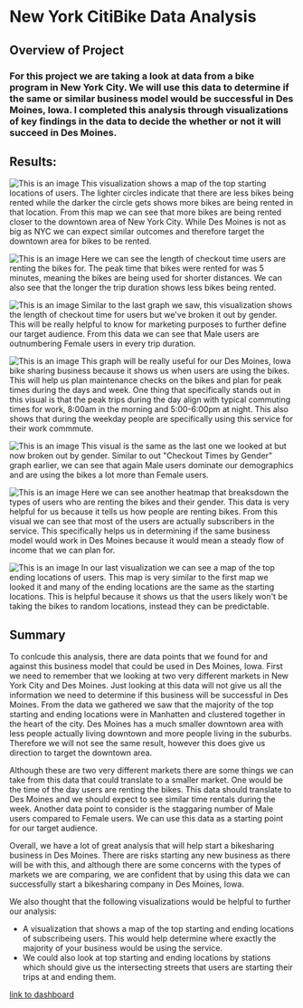 # New York CitiBike Data Analysis

## Overview of Project

### For this project we are taking a look at data from a bike program in New York City. We will use this data to determine if the same or similar business model would be successful in Des Moines, Iowa. I completed this analysis through visualizations of key findings in the data to decide the whether or not it will succeed in Des Moines.

## Results:
![This is an image](https://github.com/MitchHardy/Bikesharing/blob/main/Resources/Top_Starting_Locations.png)
This visualization shows a map of the top starting locations of users. The lighter circles indicate that there are less bikes being rented while the darker the circle gets shows more bikes are being rented in that location. From this map we can see that more bikes are being rented closer to the downtown area of New York City. While Des Moines is not as big as NYC we can expect similar outcomes and therefore target the downtown area for bikes to be rented.

![This is an image](https://github.com/MitchHardy/Bikesharing/blob/main/Resources/Checkout_Times_for_Users.png)
Here we can see the length of checkout time users are renting the bikes for. The peak time that bikes were rented for was 5 minutes, meaning the bikes are being used for shorter distances. We can also see that the longer the trip duration shows less bikes being rented. 

![This is an image](https://github.com/MitchHardy/Bikesharing/blob/main/Resources/Checkout_Times_by_Gender.png)
Similar to the last graph we saw, this visualization shows the length of checkout time for users but we've broken it out by gender. This will be really helpful to know for marketing purposes to further define our target audience. From this data we can see that Male users are outnumbering Female users in every trip duration. 

![This is an image](https://github.com/MitchHardy/Bikesharing/blob/main/Resources/Trips_by_Weekday_per_Hour.png)
This graph will be really useful for our Des Moines, Iowa bike sharing business because it shows us when users are using the bikes. This will help us plan maintenance checks on the bikes and plan for peak times during the days and week. One thing that specifically stands out in this visual is that the peak trips during the day align with typical commuting times for work, 8:00am in the morning and 5:00-6:00pm at night. This also shows that during the weekday people are specifically using this service for their work commmute. 

![This is an image](https://github.com/MitchHardy/Bikesharing/blob/main/Resources/Trips_by_Gender_Weekday_per_Hour.png)
This visual is the same as the last one we looked at but now broken out by gender. Similar to out "Checkout Times by Gender" graph earlier, we can see that again Male users dominate our demographics and are using the bikes a lot more than Female users. 

![This is an image](https://github.com/MitchHardy/Bikesharing/blob/main/Resources/User_Trips_by_Gender_by_Weekday.png)
Here we can see another heatmap that breaksdown the types of users who are renting the bikes and their gender. This data is very helpful for us because it tells us how people are renting bikes. From this visual we can see that most of the users are actually subscribers in the service. This specifically helps us in determining if the same business model would work in Des Moines because it would mean a steady flow of income that we can plan for. 

![This is an image](https://github.com/MitchHardy/Bikesharing/blob/main/Resources/Top_Ending_Locations.png)
In our last visualization we can see a map of the top ending locations of users. This map is very similar to the first map we looked it and many of the ending locations are the same as the starting locations. This is helpful because it shows us that the users likely won't be taking the bikes to random locations, instead they can be predictable. 

## Summary
To conlcude this analysis, there are data points that we found for and against this business model that could be used in Des Moines, Iowa. First we need to remember that we looking at two very different markets in New York City and Des Moines. Just looking at this data will not give us all the information we need to determine if this business will be successful in Des Moines. From the data we gathered we saw that the majority of the top starting and ending locations were in Manhatten and clustered together in the heart of the city. Des Moines has a much smaller downtown area with less people actually living downtown and more people living in the suburbs. Therefore we will not see the same result, however this does give us direction to target the downtown area. 

Although these are two very different markets there are some things we can take from this data that could translate to a smaller market. One would be the time of the day users are renting the bikes. This data should translate to Des Moines and we should expect to see similar time rentals during the week. Another data point to consider is the staggaring number of Male users compared to Female users. We can use this data as a starting point for our target audience. 

Overall, we have a lot of great analysis that will help start a bikesharing business in Des Moines. There are risks starting any new business as there will be with this, and although there are some concerns with the types of markets we are comparing, we are confident that by using this data we can successfully start a bikesharing company in Des Moines, Iowa. 

We also thought that the following visualizations would be helpful to further our analysis:
- A visualization that shows a map of the top starting and ending locations of subscribeing users. This would help determine where exactly the majority of your business would be using the service. 
- We could also look at top starting and ending locations by stations which should give us the intersecting streets that users are starting their trips at and ending them. 

[link to dashboard](https://public.tableau.com/app/profile/mitch.hardy/viz/NewYorkCitiBikeDataStory/Story1?publish=yes "link to dashboard")
